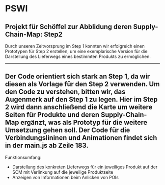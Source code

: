 # PSWI
       
Projekt für Schöffel zur Abblidung deren Supply-Chain-Map: Step2
----------------------------------------------------------
Durch unseren Zeitvorsprung im Step 1 konnten wir erfolgreich
einen Prototypen für Step 2 erstellen, um eine exemplarische
Version für die Darstellung des Lieferwegs eines bestimmten
Produkts zu ermöglichen.

----------------------------------------------------------
Der Code orientiert sich stark an Step 1, da wir diesen als 
Vorlage für den Step 2 verwenden. Um den Code zu verstehen,
bitten wir, das Augenmerk auf den Step 1 zu legen. Hier im
Step 2 wird dann anschließend die Karte um weitere Seiten für
Produkte und deren Supply-Chain-Map ergänzt, was als
Prototyp für die weitere Umsetzung gehen soll.
Der Code für die Verbindungslininen und Animationen findet
sich in der main.js ab Zeile 183.
----------------------------------------------------------

Funktionsumfang:
- Darstellung des konkreten Lieferwegs für ein jeweiliges Produkt auf der SCM
  mit Verlinkung auf die jeweilige Produktseite
- Anzeigen von Informationen beim Anlicken von POIs
